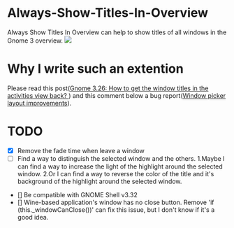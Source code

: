 # Always-Show-Titles-In-Overview
Always Show Titles In Overview can help to show titles of all windows in the Gnome 3 overview.
![](https://github.com/nlpsuge/Always-Show-Titles-In-Overview/blob/master/Screenshot1.png)

# Why I write such an extention
Please read this post([Gnome 3.26: How to get the window titles in the activities view back?
](https://www.reddit.com/r/gnome/comments/7dk1kb/gnome_326_how_to_get_the_window_titles_in_the/))
and this comment below a bug report([Window picker layout improvements](https://bugzilla.gnome.org/show_bug.cgi?id=783953)).

# TODO
- [x] Remove the fade time when leave a window
- [ ] Find a way to distinguish the selected window and the others. 1.Maybe I can find a way to increase the light of the highlight around the selected window. 2.Or I can find a way to reverse the color of the title and it's background of the highlight around the selected window.
- [] Be compatible with GNOME Shell v3.32
- [] Wine-based application's window has no close button. Remove 'if (this._windowCanClose())' can fix this issue, but I don't know if it's a good idea.
